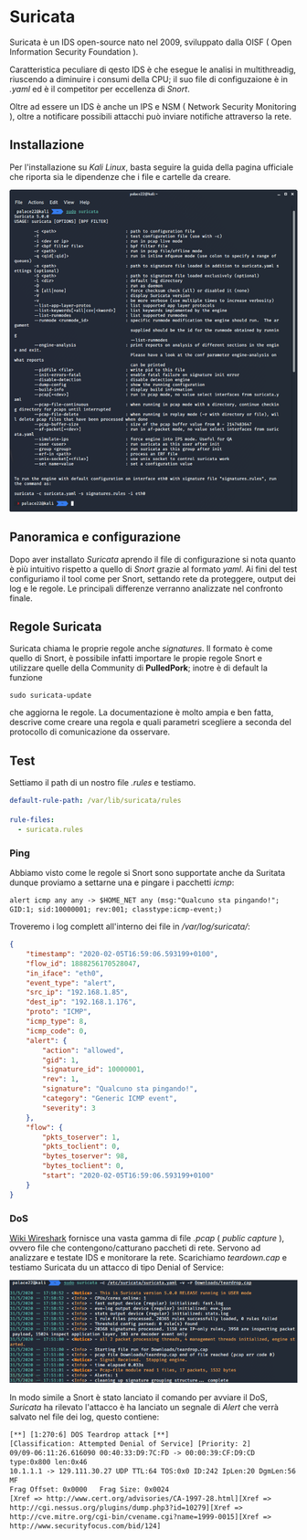 # Suricata

Suricata è un IDS open-source nato nel 2009, sviluppato dalla OISF ( Open Information Security Foundation ). 

Caratteristica peculiare di qesto IDS è che esegue le analisi in multithreadig, riuscendo a diminuire i consumi della CPU; il suo file di configuzaione è in *.yaml* ed è il competitor per eccellenza di *Snort*. 

Oltre ad essere un IDS è anche un IPS e NSM ( Network Security Monitoring ), oltre a notificare possibili attacchi può inviare notifiche attraverso la rete.


## Installazione

Per l'installazione su *Kali Linux*, basta seguire la guida della pagina ufficiale che riporta sia le dipendenze che i file e cartelle da creare. 



![Alt text](Screen/Suricata.png )

## Panoramica e configurazione
Dopo aver installato *Suricata* aprendo il file di configurazione si nota quanto è più intuitivo rispetto a quello di *Snort* grazie al formato *yaml*.
Ai fini del test configuriamo il tool come per Snort, settando rete da proteggere, output dei log e le regole.
Le principali differenze verranno analizzate nel confronto finale.


## Regole Suricata
Suricata chiama le proprie regole anche *signatures*. Il formato è come quello di Snort, è possibile infatti importare le propie regole Snort e utilizzare quelle della Community di **PulledPork**; inotre è di default la funzione 
```
sudo suricata-update
```
che aggiorna le regole. La documentazione è molto ampia e ben fatta, descrive come creare una regola e quali parametri scegliere a seconda del protocollo di comunicazione da osservare.

## Test
Settiamo il path di un nostro file *.rules* e testiamo.

```yml
default-rule-path: /var/lib/suricata/rules

rule-files:
  - suricata.rules
```

### Ping
Abbiamo visto come le regole si Snort sono supportate anche da Suritata dunque proviamo a settarne una e pingare i pacchetti *icmp*:

```
alert icmp any any -> $HOME_NET any (msg:"Qualcuno sta pingando!"; GID:1; sid:10000001; rev:001; classtype:icmp-event;)
```

Troveremo i log complett all'interno dei file in */var/log/suricata/*:

```json
{
    "timestamp": "2020-02-05T16:59:06.593199+0100",
    "flow_id": 1888256170528047,
    "in_iface": "eth0",
    "event_type": "alert",
    "src_ip": "192.168.1.85",
    "dest_ip": "192.168.1.176",
    "proto": "ICMP",
    "icmp_type": 8,
    "icmp_code": 0,
    "alert": {
        "action": "allowed",
        "gid": 1,
        "signature_id": 10000001,
        "rev": 1,
        "signature": "Qualcuno sta pingando!",
        "category": "Generic ICMP event",
        "severity": 3
    },
    "flow": {
        "pkts_toserver": 1,
        "pkts_toclient": 0,
        "bytes_toserver": 98,
        "bytes_toclient": 0,
        "start": "2020-02-05T16:59:06.593199+0100"
    }
}
```
### DoS
[Wiki Wireshark](https://wiki.wireshark.org/) fornisce una vasta gamma di file *.pcap* ( *public capture* ), ovvero file che contengono/catturano paccheti di rete. Servono ad analizzare e testate IDS e monitorare la rete. Scarichiamo *teardown.cap* e testiamo Suricata du un attacco di tipo Denial of Service:

![Alt text](Screen/DoS.png )

In modo simile a Snort è stato lanciato il comando per avviare il DoS, *Suricata* ha rilevato l'attacco è ha lanciato un segnale di *Alert* che verrà salvato nel file dei log, questo contiene: 
```
[**] [1:270:6] DOS Teardrop attack [**]
[Classification: Attempted Denial of Service] [Priority: 2] 
09/09-06:11:26.616090 00:40:33:D9:7C:FD -> 00:00:39:CF:D9:CD type:0x800 len:0x46
10.1.1.1 -> 129.111.30.27 UDP TTL:64 TOS:0x0 ID:242 IpLen:20 DgmLen:56 MF
Frag Offset: 0x0000   Frag Size: 0x0024
[Xref => http://www.cert.org/advisories/CA-1997-28.html][Xref => http://cgi.nessus.org/plugins/dump.php3?id=10279][Xref => http://cve.mitre.org/cgi-bin/cvename.cgi?name=1999-0015][Xref => http://www.securityfocus.com/bid/124]

```





